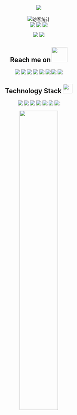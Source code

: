 <h1 align="center"> <a href="https://sunguoqi.com/"> <img src="https://readme-typing-svg.herokuapp.com/?lines=最好的记忆不如最淡的墨水。&center=true&size=27"> </a> </h1>
<div align="center">
  <img src="https://visitor-badge.glitch.me/badge?page_id=HEEKDragonOne" alt="访客统计" />
</div>
<div align="center">
<a href="https://github.com/HEEKDragonOne/ACM">
  <img src="https://github-readme-stats.vercel.app/api/pin/?username=HEEKDragonOne&repo=ACM&theme=dark&bg_color=0d1117&hide_border=true" /></a>
<a href="https://github.com/HEEKDragonOne/FirstBlood">
  <img src="https://github-readme-stats.vercel.app/api/pin/?username=HEEKDragonOne&repo=FirstBlood&theme=dark&bg_color=0d1117&hide_border=true" /></a>
  <a href="https://github.com/HEEKDragonOne/VueTool">
  <img src="https://github-readme-stats.vercel.app/api/pin/?username=HEEKDragonOne&repo=VueTool&theme=dark&bg_color=0d1117&hide_border=true" /></a>
</div>
<p align = "center">
  <img src = "https://github-readme-stats.vercel.app/api?username=HEEKDragonOne&show_icons=true&theme=tokyonight&line_height=27">
  <img src = "https://github-readme-stats.vercel.app/api/top-langs/?username=HEEKDragonOne&theme=radical">
</p>

<h2 align="center">Reach me on <img src="https://media.giphy.com/media/mGcNjsfWAjY5AEZNw6/giphy.gif" width="50"></h2>
<p align="center">
<img src="https://img.shields.io/badge/-JavaScript-black?style=flat-square&logo=javascript"/>
<img src="https://img.shields.io/badge/-Nodejs-black?style=flat-square&logo=Node.js"/>
<img src="https://img.shields.io/badge/-Expressjs-black?style=flat-square&logo=Express.js"/>
<img src="https://img.shields.io/badge/-React-black?style=flat-square&logo=react"/>
<img src="https://img.shields.io/badge/-MongoDB-black?style=flat-square&logo=mongodb"/>
<img src="https://img.shields.io/badge/-MySQL-black?style=flat-square&logo=mysql"/>
<img src="https://img.shields.io/badge/-Git-black?style=flat-square&logo=git"/>
<img src="https://img.shields.io/badge/-GitHub-black?style=flat-square&logo=github"/>
</p>
<p align="center">
<h2 align="center">Technology Stack <img src="https://media.giphy.com/media/WUlplcMpOCEmTGBtBW/giphy.gif" width="30"></h2>


<p align="center">
<img src="https://img.shields.io/badge/C-00599C?style=flat-square&logo=c&logoColor=white"/>
<img src="https://img.shields.io/badge/-java-E34A86?style=flat-square&logo=java"/>
<img src="https://img.shields.io/badge/-C++-00599C?style=flat-square&logo=c"/>
<img src="https://img.shields.io/badge/-HTML5-E34F26?style=flat-square&logo=html5&logoColor=white"/>
<img src="https://img.shields.io/badge/-CSS3-1572B6?style=flat-square&logo=css3"/>
<img src="https://img.shields.io/badge/-Bootstrap-563D7C?style=flat-square&logo=bootstrap"/>
<img src="https://img.shields.io/badge/-Heroku-430098?style=flat-square&logo=heroku"/>
</p>


<p align = "center">
<img width="50%" src="https://github-readme-streak-stats.herokuapp.com/?user=HEEKDragonOne&show_icons=true&locale=en&layout=compact&theme=radical&line_height=0" />
</p>
